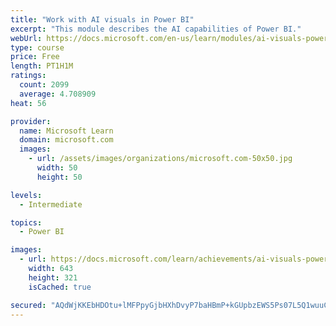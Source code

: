 ```yaml
---
title: "Work with AI visuals in Power BI"
excerpt: "This module describes the AI capabilities of Power BI."
webUrl: https://docs.microsoft.com/en-us/learn/modules/ai-visuals-power-bi/
type: course
price: Free
length: PT1H1M
ratings:
  count: 2099
  average: 4.708909
heat: 56

provider:
  name: Microsoft Learn
  domain: microsoft.com
  images:
    - url: /assets/images/organizations/microsoft.com-50x50.jpg
      width: 50
      height: 50

levels:
  - Intermediate

topics:
  - Power BI

images:
  - url: https://docs.microsoft.com/learn/achievements/ai-visuals-power-bi-social.png
    width: 643
    height: 321
    isCached: true

secured: "AQdWjKKEbHDOtu+lMFPpyGjbHXhDvyP7baHBmP+kGUpbzEWS5Ps07L5Q1wuuCPJdUdFvGT0kP+/tw/KRAvMuHC1DgRjNTQOG6H3ghGunCIaM7j5RAk7HpqjLt3C4mdCM8m8MjsIHQ/yDZWufTjBpkMJ9Nr1HOGLGoY5eijxWSecrS2yUrb7dX92nG4JeLC74WDwAXmST74EVgCUHoQwDpDTFtKPjXhFxImV8rwl1qvPl3DZNsuZgFPuvEkhArdCwGp1kxDA0YZSFfJCiSLxcI5q6oVw4Vj8171D4i80Q5CCl3RbdJkAC2Wm36USlJdTSgEzM2L3cIRyKJZj/30DprPFzPx1LbQzxtxh/yI+NyFryydtuolBMIC2BoLpfyRUcuq4stBHYUgoUMLT8jUNh5Zytuc/J/S33Q6MrtB7XEs8=;N6qtX6/ikigPKxA0tL297A=="
---
```


